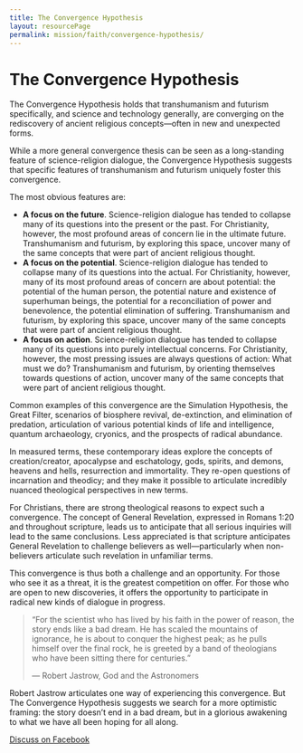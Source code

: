 ```yaml
---
title: The Convergence Hypothesis
layout: resourcePage
permalink: mission/faith/convergence-hypothesis/
---
```


# The Convergence Hypothesis

The Convergence Hypothesis holds that transhumanism and futurism specifically, and science and technology generally, are converging on the rediscovery of ancient religious concepts—often in new and unexpected forms.

While a more general convergence thesis can be seen as a long-standing feature of science-religion dialogue, the Convergence Hypothesis suggests that specific features of transhumanism and futurism uniquely foster this convergence.

The most obvious features are:

- **A focus on the future**. Science-religion dialogue has tended to collapse many of its questions into the present or the past. For Christianity, however, the most profound areas of concern lie in the ultimate future. Transhumanism and futurism, by exploring this space, uncover many of the same concepts that were part of ancient religious thought.
- **A focus on the potential**. Science-religion dialogue has tended to collapse many of its questions into the actual. For Christianity, however, many of its most profound areas of concern are about potential: the potential of the human person, the potential nature and existence of superhuman beings, the potential for a reconciliation of power and benevolence, the potential elimination of suffering. Transhumanism and futurism, by exploring this space, uncover many of the same concepts that were part of ancient religious thought.
- **A focus on action**. Science-religion dialogue has tended to collapse many of its questions into purely intellectual concerns. For Christianity, however, the most pressing issues are always questions of action: What must we do? Transhumanism and futurism, by orienting themselves towards questions of action, uncover many of the same concepts that were part of ancient religious thought.

Common examples of this convergence are the Simulation Hypothesis, the Great Filter, scenarios of biosphere revival, de-extinction, and elimination of predation, articulation of various potential kinds of life and intelligence, quantum archaeology, cryonics, and the prospects of radical abundance.

In measured terms, these contemporary ideas explore the concepts of creation/creator, apocalypse and eschatology, gods, spirits, and demons, heavens and hells, resurrection and immortality. They re-open questions of incarnation and theodicy; and they make it possible to articulate incredibly nuanced theological perspectives in new terms.

For Christians, there are strong theological reasons to expect such a convergence. The concept of General Revelation, expressed in Romans 1:20 and throughout scripture, leads us to anticipate that all serious inquiries will lead to the same conclusions. Less appreciated is that scripture anticipates General Revelation to challenge believers as well—particularly when non-believers articulate such revelation in unfamiliar terms.

This convergence is thus both a challenge and an opportunity. For those who see it as a threat, it is the greatest competition on offer. For those who are open to new discoveries, it offers the opportunity to participate in radical new kinds of dialogue in progress.

> “For the scientist who has lived by his faith in the power of reason, the story ends like a bad dream. He has scaled the mountains of ignorance, he is about to conquer the highest peak; as he pulls himself over the final rock, he is greeted by a band of theologians who have been sitting there for centuries.” 
> 
> ― Robert Jastrow, God and the Astronomers

Robert Jastrow articulates one way of experiencing this convergence. But The Convergence Hypothesis suggests we search for a more optimistic framing: the story doesn’t end in a bad dream, but in a glorious awakening to what we have all been hoping for all along.

[Discuss on Facebook](https://www.facebook.com/groups/457984804375784/?multi_permalinks=2378609048980007&hoisted_section_header_type=recently_seen)
